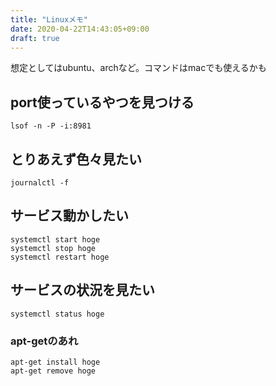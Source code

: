 ```yaml
---
title: "Linuxメモ"
date: 2020-04-22T14:43:05+09:00
draft: true
---
```



想定としてはubuntu、archなど。コマンドはmacでも使えるかも


## port使っているやつを見つける

```
lsof -n -P -i:8981
```


## とりあえず色々見たい

```
journalctl -f
```

## サービス動かしたい


```
systemctl start hoge
systemctl stop hoge
systemctl restart hoge
```

## サービスの状況を見たい

```
systemctl status hoge
```

### apt-getのあれ

```
apt-get install hoge
apt-get remove hoge
```
